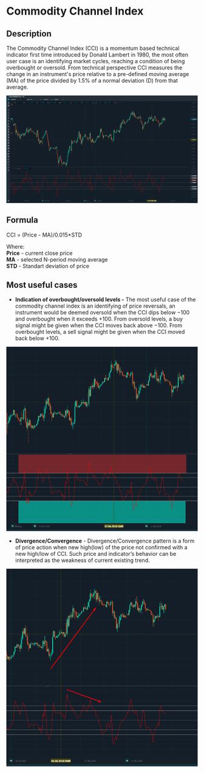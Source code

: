 # Commodity Channel Index

## Description

The Commodity Channel Index​ \(CCI\) is a momentum based technical indicator first time introduced by Donald Lambert in 1980, the most often user case is an identifying market cycles, reaching a condition of being overbought or oversold. From technical perspective CCI measures the change in an instrument's price relative to a pre-defined moving average \(MA\) of the price divided by 1.5% of a normal deviation \(D\) from that average.

![](../../../.gitbook/assets/image%20%2846%29.png)

## Formula

CCI = \(Price - MA\)/0.015\*STD

Where:  
**Price** - current close price  
**MA** - selected N-period moving average  
**STD** - Standart deviation of price

## Most useful cases

* **Indication of overbought/oversold levels -**   The most useful case of the commodity channel index is an identifying of price reversals, an instrument would be deemed oversold when the CCI dips below −100 and overbought when it exceeds +100. From oversold levels, a buy signal might be given when the CCI moves back above −100. From overbought levels, a sell signal might be given when the CCI moved back below +100.

![](../../../.gitbook/assets/image%20%2842%29.png)

* **Divergence/Convergence** - Divergence/Convergence pattern is a form of price action when new high\(low\) of the price not confirmed with a new high/low of  CCI. Such price and indicator’s behavior can be interpreted as the weakness of current existing trend.

![](../../../.gitbook/assets/image%20%2814%29.png)

